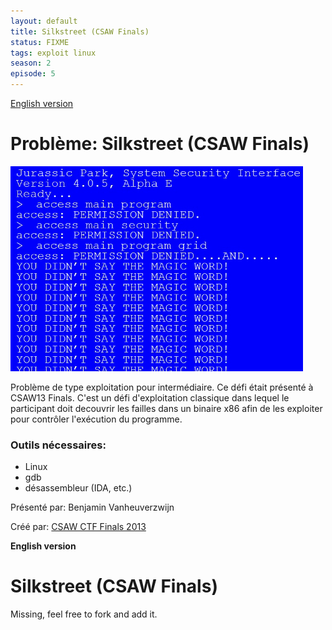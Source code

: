 ```yaml
---
layout: default
title: Silkstreet (CSAW Finals)
status: FIXME
tags: exploit linux
season: 2
episode: 5
---
```


[English version](#english)

# Problème: Silkstreet (CSAW Finals)

![You didn't say the magic word!](/images/13-12_hacked.png)

Problème de type exploitation pour intermédiaire. Ce défi
était présenté à CSAW13 Finals. C'est un défi d'exploitation classique
dans lequel le participant doit decouvrir les failles dans un binaire x86
afin de les exploiter pour contrôler l'exécution du programme.

### Outils nécessaires:

* Linux
* gdb
* désassembleur (IDA, etc.)

Présenté par: Benjamin Vanheuverzwijn

Créé par: [CSAW CTF Finals 2013](https://ctf.isis.poly.edu/)

<a id="english"></a>
**English version**

# Silkstreet (CSAW Finals)

Missing, feel free to fork and add it.
